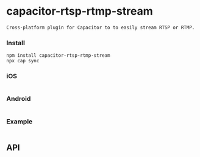 # capacitor-rtsp-rtmp-stream
```
Cross-platform plugin for Capacitor to to easily stream RTSP or RTMP.
```

### Install
```
npm install capacitor-rtsp-rtmp-stream
npx cap sync
```

### iOS
```

```

### Android
```

```

### Example
```

```

## API

<docgen-index></docgen-index>

<docgen-api>
<!-- run docgen to generate docs from the source -->
<!-- More info: https://github.com/ionic-team/capacitor-docgen -->
</docgen-api>
